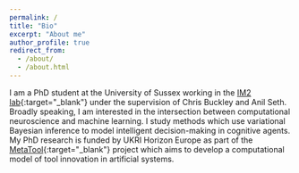 ```yaml
---
permalink: /
title: "Bio"
excerpt: "About me"
author_profile: true
redirect_from: 
  - /about/
  - /about.html
---
```


I am a PhD student at the University of Sussex working in the [IM2 lab](https://thebuckleylab.github.io/){:target="_blank"} under the supervision of Chris Buckley and Anil Seth. Broadly speaking, I am interested in the intersection between computational neuroscience and machine learning. I study methods which use variational Bayesian inference to model intelligent decision-making in cognitive agents. My PhD research is funded by UKRI Horizon Europe as part of the [MetaTool](https://www.metatool-project.eu/){:target="_blank"} project which aims to develop a computational model of tool innovation in artificial systems.   